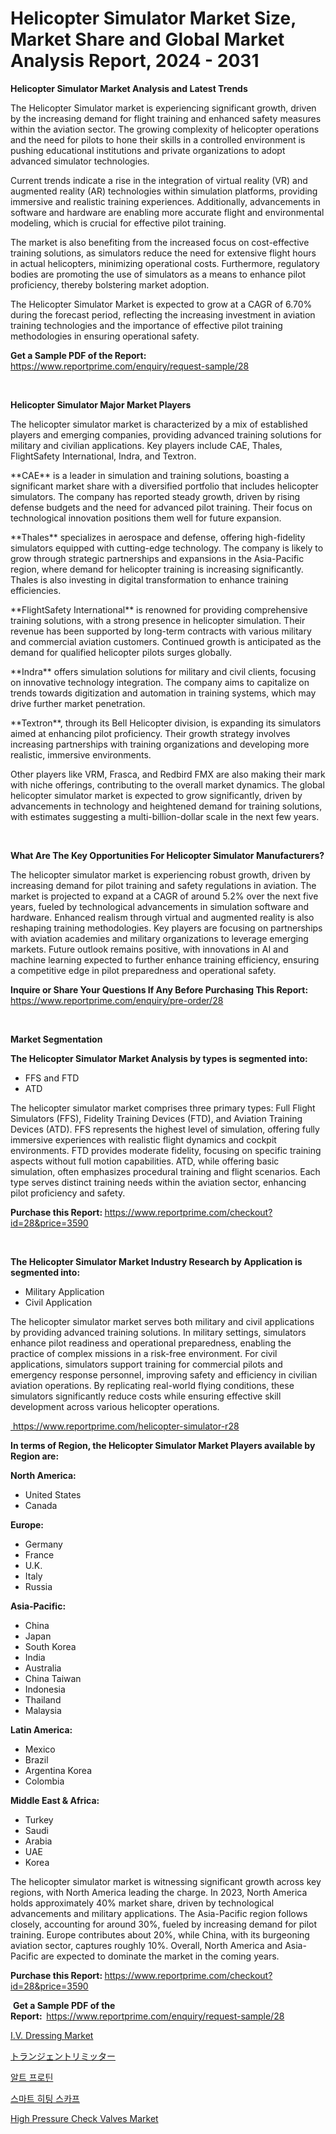 <p><h1>Helicopter Simulator Market Size, Market Share and Global Market Analysis Report, 2024 - 2031</h1></p><p><strong>Helicopter Simulator Market Analysis and Latest Trends</strong></p>
<p><p>The Helicopter Simulator market is experiencing significant growth, driven by the increasing demand for flight training and enhanced safety measures within the aviation sector. The growing complexity of helicopter operations and the need for pilots to hone their skills in a controlled environment is pushing educational institutions and private organizations to adopt advanced simulator technologies. </p><p>Current trends indicate a rise in the integration of virtual reality (VR) and augmented reality (AR) technologies within simulation platforms, providing immersive and realistic training experiences. Additionally, advancements in software and hardware are enabling more accurate flight and environmental modeling, which is crucial for effective pilot training. </p><p>The market is also benefiting from the increased focus on cost-effective training solutions, as simulators reduce the need for extensive flight hours in actual helicopters, minimizing operational costs. Furthermore, regulatory bodies are promoting the use of simulators as a means to enhance pilot proficiency, thereby bolstering market adoption.</p><p>The Helicopter Simulator Market is expected to grow at a CAGR of 6.70% during the forecast period, reflecting the increasing investment in aviation training technologies and the importance of effective pilot training methodologies in ensuring operational safety.</p></p>
<p><strong>Get a Sample PDF of the Report:&nbsp;</strong> <a href="https://www.reportprime.com/enquiry/request-sample/28">https://www.reportprime.com/enquiry/request-sample/28</a></p>
<p>&nbsp;</p>
<p><strong>Helicopter Simulator Major Market Players</strong></p>
<p><p>The helicopter simulator market is characterized by a mix of established players and emerging companies, providing advanced training solutions for military and civilian applications. Key players include CAE, Thales, FlightSafety International, Indra, and Textron.</p><p>**CAE** is a leader in simulation and training solutions, boasting a significant market share with a diversified portfolio that includes helicopter simulators. The company has reported steady growth, driven by rising defense budgets and the need for advanced pilot training. Their focus on technological innovation positions them well for future expansion.</p><p>**Thales** specializes in aerospace and defense, offering high-fidelity simulators equipped with cutting-edge technology. The company is likely to grow through strategic partnerships and expansions in the Asia-Pacific region, where demand for helicopter training is increasing significantly. Thales is also investing in digital transformation to enhance training efficiencies.</p><p>**FlightSafety International** is renowned for providing comprehensive training solutions, with a strong presence in helicopter simulation. Their revenue has been supported by long-term contracts with various military and commercial aviation customers. Continued growth is anticipated as the demand for qualified helicopter pilots surges globally.</p><p>**Indra** offers simulation solutions for military and civil clients, focusing on innovative technology integration. The company aims to capitalize on trends towards digitization and automation in training systems, which may drive further market penetration.</p><p>**Textron**, through its Bell Helicopter division, is expanding its simulators aimed at enhancing pilot proficiency. Their growth strategy involves increasing partnerships with training organizations and developing more realistic, immersive environments.</p><p>Other players like VRM, Frasca, and Redbird FMX are also making their mark with niche offerings, contributing to the overall market dynamics. The global helicopter simulator market is expected to grow significantly, driven by advancements in technology and heightened demand for training solutions, with estimates suggesting a multi-billion-dollar scale in the next few years.</p></p>
<p>&nbsp;</p>
<p><strong>What Are The Key Opportunities For Helicopter Simulator Manufacturers?</strong></p>
<p><p>The helicopter simulator market is experiencing robust growth, driven by increasing demand for pilot training and safety regulations in aviation. The market is projected to expand at a CAGR of around 5.2% over the next five years, fueled by technological advancements in simulation software and hardware. Enhanced realism through virtual and augmented reality is also reshaping training methodologies. Key players are focusing on partnerships with aviation academies and military organizations to leverage emerging markets. Future outlook remains positive, with innovations in AI and machine learning expected to further enhance training efficiency, ensuring a competitive edge in pilot preparedness and operational safety.</p></p>
<p><strong>Inquire or Share Your Questions If Any Before Purchasing This Report:</strong> <a href="https://www.reportprime.com/enquiry/pre-order/28">https://www.reportprime.com/enquiry/pre-order/28</a></p>
<p>&nbsp;</p>
<p><strong>Market Segmentation</strong></p>
<p><strong>The Helicopter Simulator Market Analysis by types is segmented into:</strong></p>
<p><ul><li>FFS and FTD</li><li>ATD</li></ul></p>
<p><p>The helicopter simulator market comprises three primary types: Full Flight Simulators (FFS), Fidelity Training Devices (FTD), and Aviation Training Devices (ATD). FFS represents the highest level of simulation, offering fully immersive experiences with realistic flight dynamics and cockpit environments. FTD provides moderate fidelity, focusing on specific training aspects without full motion capabilities. ATD, while offering basic simulation, often emphasizes procedural training and flight scenarios. Each type serves distinct training needs within the aviation sector, enhancing pilot proficiency and safety.</p></p>
<p><strong>Purchase this Report:&nbsp;</strong><a href="https://www.reportprime.com/checkout?id=28&price=3590">https://www.reportprime.com/checkout?id=28&price=3590</a></p>
<p>&nbsp;</p>
<p><strong>The Helicopter Simulator Market Industry Research by Application is segmented into:</strong></p>
<p><ul><li>Military Application</li><li>Civil Application</li></ul></p>
<p><p>The helicopter simulator market serves both military and civil applications by providing advanced training solutions. In military settings, simulators enhance pilot readiness and operational preparedness, enabling the practice of complex missions in a risk-free environment. For civil applications, simulators support training for commercial pilots and emergency response personnel, improving safety and efficiency in civilian aviation operations. By replicating real-world flying conditions, these simulators significantly reduce costs while ensuring effective skill development across various helicopter operations.</p></p>
<p><a href="https://www.reportprime.com/helicopter-simulator-r28">&nbsp;https://www.reportprime.com/helicopter-simulator-r28</a></p>
<p><strong>In terms of Region, the Helicopter Simulator Market Players available by Region are:</strong></p>
<p>
    <p> <strong> North America: </strong>
        <ul>
            <li>United States</li>
            <li>Canada</li>
        </ul>
        </p> 
    <p> <strong> Europe: </strong>
        <ul>
            <li>Germany</li>
            <li>France</li>
            <li>U.K.</li>
            <li>Italy</li>
            <li>Russia</li>
        </ul>
        </p> 
    <p> <strong> Asia-Pacific: </strong>
        <ul>
            <li>China</li>
            <li>Japan</li>
            <li>South Korea</li>
            <li>India</li>
            <li>Australia</li>
            <li>China Taiwan</li>
            <li>Indonesia</li>
            <li>Thailand</li>
            <li>Malaysia</li>
        </ul>
        </p> 
    <p> <strong> Latin America: </strong>
        <ul>
            <li>Mexico</li>
            <li>Brazil</li>
            <li>Argentina Korea</li>
            <li>Colombia</li>
        </ul>
        </p> 
    <p> <strong> Middle East & Africa: </strong>
        <ul>
            <li>Turkey</li>
            <li>Saudi</li>
            <li>Arabia</li>
            <li>UAE</li>
            <li>Korea</li>
        </ul>
    </p>
    </p>
<p><p>The helicopter simulator market is witnessing significant growth across key regions, with North America leading the charge. In 2023, North America holds approximately 40% market share, driven by technological advancements and military applications. The Asia-Pacific region follows closely, accounting for around 30%, fueled by increasing demand for pilot training. Europe contributes about 20%, while China, with its burgeoning aviation sector, captures roughly 10%. Overall, North America and Asia-Pacific are expected to dominate the market in the coming years.</p></p>
<p><strong>Purchase this Report: </strong><a href="https://www.reportprime.com/checkout?id=28&price=3590">https://www.reportprime.com/checkout?id=28&price=3590</a></p>
<p>&nbsp;<strong>Get a Sample PDF of the Report:&nbsp;&nbsp;</strong><a href="https://www.reportprime.com/enquiry/request-sample/28">https://www.reportprime.com/enquiry/request-sample/28</a></p>
<p><strong></strong></p>
<p><p><a href="https://issuu.com/reportprime-2/docs/iv-dressing-market-size-2030.pptx_293cede8084207">I.V. Dressing Market</a></p><p><a href="https://medium.com/@opalkilback2023/%E6%AC%A1%E3%81%AE%E6%96%87%E7%AB%A0%E3%82%92%E6%97%A5%E6%9C%AC%E8%AA%9E%E3%81%AB%E7%BF%BB%E8%A8%B3%E3%81%97%E3%81%BE%E3%81%99-%E5%9C%B0%E5%9F%9F%E5%88%A5%E3%81%AE%E8%A6%8B%E9%80%9A%E3%81%97%E3%81%A8%E7%AB%B6%E4%BA%89%E6%88%A6%E7%95%A5%E3%81%AB%E3%82%88%E3%82%8B-2024%E5%B9%B4%E3%81%8B%E3%82%892031%E5%B9%B4%E3%81%BE%E3%81%A7%E3%81%AE%E6%9C%9F%E9%96%93%E3%81%AE%E3%82%B0%E3%83%AD%E3%83%BC%E3%83%90%E3%83%AB%E3%83%88%E3%83%A9%E3%83%B3%E3%82%B8%E3%82%A7%E3%83%B3%E3%83%88%E3%83%AA%E3%83%9F%E3%83%83%E3%82%BF%E3%83%BC%E5%B8%82%E5%A0%B4%E3%81%AE%E5%B8%82%E5%A0%B4%E8%A6%8F%E6%A8%A1%E3%81%A8%E5%B8%82%E5%A0%B4%E5%8B%95%E5%90%91%E5%88%86%E6%9E%90-3796fb8e0356">トランジェントリミッター</a></p><p><a href="https://medium.com/@anbariasra61/%EB%8C%80%EC%B2%B4-%EB%8B%A8%EB%B0%B1%EC%A7%88-%EC%8B%9C%EC%9E%A5-%EA%B8%80%EB%A1%9C%EB%B2%8C-%EC%8B%9C%EC%9E%A5-%EC%A0%90%EC%9C%A0%EC%9C%A8-%EB%B0%8F-%EC%88%9C%EC%9C%84-%EC%A0%84%EC%B2%B4-%ED%8C%90%EB%A7%A4-%EB%B0%8F-%EC%88%98%EC%9A%94-%EC%98%88%EC%B8%A1-2024-2031-9363e06e4a04">알트 프로틴</a></p><p><a href="https://medium.com/@anbariasra61/%EC%8A%A4%EB%A7%88%ED%8A%B8-%ED%9E%88%ED%8C%85-%EC%8A%A4%EC%B9%B4%ED%94%84-%EC%8B%9C%EC%9E%A5%EC%9D%98-%EC%8B%A0%ED%9D%A5-%EB%8F%99%ED%96%A5-%EB%B0%8F-2024%EB%85%84%EB%B6%80%ED%84%B0-2031%EB%85%84%EA%B9%8C%EC%A7%80%EC%9D%98-%EB%AF%B8%EB%9E%98-%EC%A0%84%EB%A7%9D-845af0f1f150">스마트 히팅 스카프</a></p><p><a href="https://medium.com/@kstephenurdes435/global-high-pressure-check-valves-market-opportunities-and-forecast-for-period-from-2024-to-2031-d5139e847176">High Pressure Check Valves Market</a></p></p>